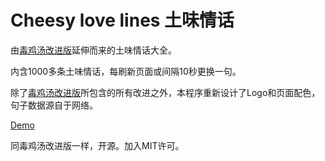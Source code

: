 # Cheesy love lines 土味情话

由[毒鸡汤改进版](https://www.dukeyin.com/soup/)延伸而来的土味情话大全。

内含1000多条土味情话，每刷新页面或间隔10秒更换一句。

除了[毒鸡汤改进版](https://github.com/yduke/soup)所包含的所有改进之外，本程序重新设计了Logo和页面配色，句子数据源自于网络。

[Demo](https://dukeyin.com/tools_old/love/)

同毒鸡汤改进版一样，开源。加入MIT许可。


